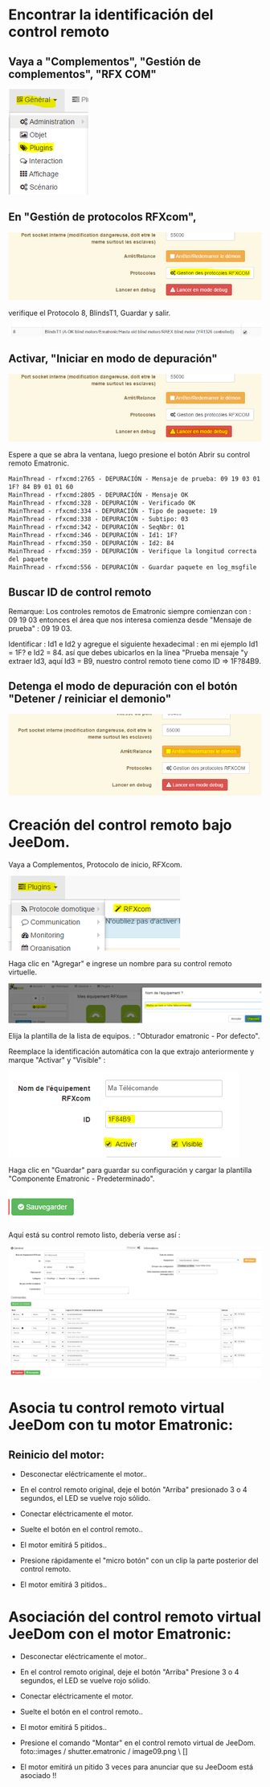 Encontrar la identificación del control remoto 
====================================

Vaya a "Complementos", "Gestión de complementos", "RFX COM" 
------------------------------------------------------

![image07](images/volet.ematronic/image07.png)

En "Gestión de protocolos RFXcom", 
-------------------------------------

![image04](images/volet.ematronic/image04.png)

verifique el Protocolo 8, BlindsT1, Guardar y salir.

![image08](images/volet.ematronic/image08.png)

Activar, "Iniciar en modo de depuración" 
-------------------------------

![image03](images/volet.ematronic/image03.png)

Espere a que se abra la ventana, luego presione el botón Abrir
su control remoto Ematronic.

    MainThread - rfxcmd:2765 - DEPURACIÓN - Mensaje de prueba: 09 19 03 01 1F? 84 B9 01 01 60
    MainThread - rfxcmd:2805 - DEPURACIÓN - Mensaje OK
    MainThread - rfxcmd:328 - DEPURACIÓN - Verificado OK
    MainThread - rfxcmd:334 - DEPURACIÓN - Tipo de paquete: 19
    MainThread - rfxcmd:338 - DEPURACIÓN - Subtipo: 03
    MainThread - rfxcmd:342 - DEPURACIÓN - SeqNbr: 01
    MainThread - rfxcmd:346 - DEPURACIÓN - Id1: 1F?
    MainThread - rfxcmd:350 - DEPURACIÓN - Id2: 84
    MainThread - rfxcmd:359 - DEPURACIÓN - Verifique la longitud correcta del paquete
    MainThread - rfxcmd:556 - DEPURACIÓN - Guardar paquete en log_msgfile

Buscar ID de control remoto 
-------------------------------------

Remarque: Los controles remotos de Ematronic siempre comienzan con : 09 19 03
entonces el área que nos interesa comienza desde "Mensaje de prueba" : 09 19 03.

Identificar : Id1 e Id2 y agregue el siguiente hexadecimal : en mi ejemplo
Id1 = 1F? e Id2 = 84. así que debes ubicarlos en la línea "Prueba
mensaje "y extraer Id3, aquí Id3 = B9, nuestro control remoto tiene
como ID ⇒ 1F?84B9.

Detenga el modo de depuración con el botón "Detener / reiniciar el demonio" 
-----------------------------------------------------------------

![image06](images/volet.ematronic/image06.png)

Creación del control remoto bajo JeeDom. 
=======================================

Vaya a Complementos, Protocolo de inicio, RFXcom.

![image10](images/volet.ematronic/image10.png)

Haga clic en "Agregar" e ingrese un nombre para su control remoto
virtuelle.

![image00](images/volet.ematronic/image00.png)

Elija la plantilla de la lista de equipos. : "Obturador ematronic -
Por defecto".

Reemplace la identificación automática con la que extrajo anteriormente
y marque "Activar" y "Visible" :

![image11](images/volet.ematronic/image11.png)

Haga clic en "Guardar" para guardar su configuración y
cargar la plantilla "Componente Ematronic - Predeterminado".

![image02](images/volet.ematronic/image02.png)

Aquí está su control remoto listo, debería verse así :

![image05](images/volet.ematronic/image05.png)

Asocia tu control remoto virtual JeeDom con tu motor Ematronic: 
======================================================================

Reinicio del motor: 
---------------------------

-   Desconectar eléctricamente el motor..

-   En el control remoto original, deje el botón "Arriba" presionado 3 o 4
    segundos, el LED se vuelve rojo sólido.

-   Conectar eléctricamente el motor.

-   Suelte el botón en el control remoto..

-   El motor emitirá 5 pitidos..

-   Presione rápidamente el "micro botón" con un clip
    la parte posterior del control remoto.

-   El motor emitirá 3 pitidos..

Asociación del control remoto virtual JeeDom con el motor Ematronic: 
====================================================================

-   Desconectar eléctricamente el motor..

-   En el control remoto original, deje el botón "Arriba" Presione 3 o 4
    segundos, el LED se vuelve rojo sólido.

-   Conectar eléctricamente el motor.

-   Suelte el botón en el control remoto..

-   El motor emitirá 5 pitidos..

-   Presione el comando "Montar" en el control remoto virtual de
    JeeDom. foto::images / shutter.ematronic / image09.png \ [\]

-   El motor emitirá un pitido 3 veces para anunciar que su JeeDoom está asociado
    !!


